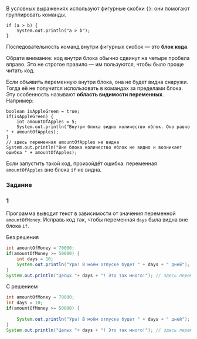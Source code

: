 В условных выражениях используют фигурные скобки `{}`: они помогают группировать команды.

```
if (a > b) {
    System.out.println("a > b");
} 
```

Последовательность команд внутри фигурных скобок — это **блок кода**.

Обрати внимание: код внутри блока обычно сдвинут на четыре пробела вправо. Это не строгое правило — им пользуются, чтобы было проще читать код.

Если объявить переменную внутри блока, она не будет видна снаружи. Тогда её не получится использовать в командах за пределами блока. Эту особенность называют **область видимости переменных**. Например:

```
boolean isAppleGreen = true;
if(isAppleGreen) {
    int amountOfApples = 5;
    System.out.println("Внутри блока видно количество яблок. Оно равно " + amountOfApples);
}
// здесь переменная amountOfApples не видна
System.out.println("Вне блока количество яблок не видно и возникает ошибка " + amountOfApples);   
```

Если запустить такой код, произойдёт ошибка: переменная `amountOfApples` вне блока `if` не видна.

### Задание
### 1

Программа выводит текст в зависимости от значения переменной `amountOfMoney`. Исправь код так, чтобы переменная `days` была видна вне блока `if`.

Без решения
```Java
int amountOfMoney = 70000;
if(amountOfMoney >= 50000) {
	int days = 10;
	System.out.println("Ура! В моём отпуске будет " + days + " дней");
}
System.out.println("Целых "+ days + "! Это так много!"); // здесь переменная days не видна
```

С решением
```Java
int amountOfMoney = 70000;
int days = 10;
if(amountOfMoney >= 50000) {
	
	System.out.println("Ура! В моём отпуске будет " + days + " дней");
}
System.out.println("Целых "+ days + "! Это так много!"); // здесь переменная days не видна
```
